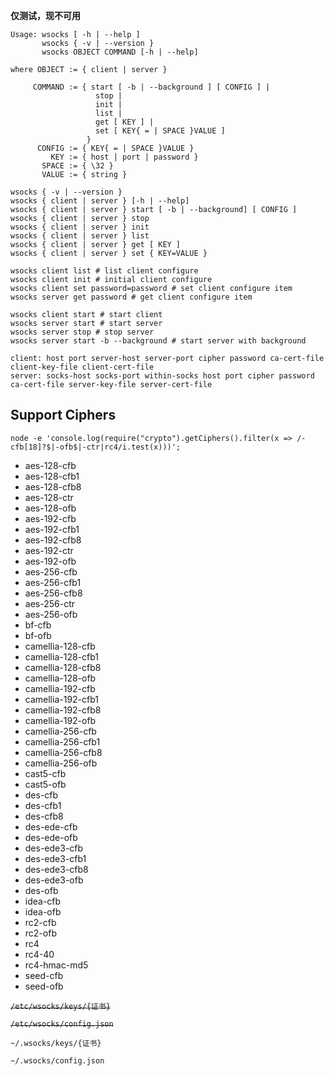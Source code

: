
**仅测试，现不可用**

```
Usage: wsocks [ -h | --help ]
       wsocks { -v | --version }
       wsocks OBJECT COMMAND [-h | --help]

where OBJECT := { client | server }

     COMMAND := { start [ -b | --background ] [ CONFIG ] |
                   stop |
                   init |
                   list |
                   get [ KEY ] |
                   set [ KEY{ = | SPACE }VALUE ]
                 }
      CONFIG := { KEY{ = | SPACE }VALUE }
         KEY := { host | port | password }
       SPACE := { \32 }
       VALUE := { string }
```

    wsocks { -v | --version }
    wsocks { client | server } [-h | --help]
    wsocks { client | server } start [ -b | --background] [ CONFIG ]
    wsocks { client | server } stop
    wsocks { client | server } init
    wsocks { client | server } list
    wsocks { client | server } get [ KEY ]
    wsocks { client | server } set { KEY=VALUE }

    wsocks client list # list client configure
    wsocks client init # initial client configure
    wsocks client set password=password # set client configure item
    wsocks server get password # get client configure item

    wsocks client start # start client
    wsocks server start # start server
    wsocks server stop # stop server
    wsocks server start -b --background # start server with background


```
client: host port server-host server-port cipher password ca-cert-file client-key-file client-cert-file
server: socks-host socks-port within-socks host port cipher password ca-cert-file server-key-file server-cert-file
```


## Support Ciphers

```
node -e 'console.log(require("crypto").getCiphers().filter(x => /-cfb[18]?$|-ofb$|-ctr|rc4/i.test(x)))';
```

* aes-128-cfb
* aes-128-cfb1
* aes-128-cfb8
* aes-128-ctr
* aes-128-ofb
* aes-192-cfb
* aes-192-cfb1
* aes-192-cfb8
* aes-192-ctr
* aes-192-ofb
* aes-256-cfb
* aes-256-cfb1
* aes-256-cfb8
* aes-256-ctr
* aes-256-ofb
* bf-cfb
* bf-ofb
* camellia-128-cfb
* camellia-128-cfb1
* camellia-128-cfb8
* camellia-128-ofb
* camellia-192-cfb
* camellia-192-cfb1
* camellia-192-cfb8
* camellia-192-ofb
* camellia-256-cfb
* camellia-256-cfb1
* camellia-256-cfb8
* camellia-256-ofb
* cast5-cfb
* cast5-ofb
* des-cfb
* des-cfb1
* des-cfb8
* des-ede-cfb
* des-ede-ofb
* des-ede3-cfb
* des-ede3-cfb1
* des-ede3-cfb8
* des-ede3-ofb
* des-ofb
* idea-cfb
* idea-ofb
* rc2-cfb
* rc2-ofb
* rc4
* rc4-40
* rc4-hmac-md5
* seed-cfb
* seed-ofb


<del>`/etc/wsocks/keys/{证书}`</del>

<del>`/etc/wsocks/config.json`</del>

`~/.wsocks/keys/{证书}`

`~/.wsocks/config.json`
